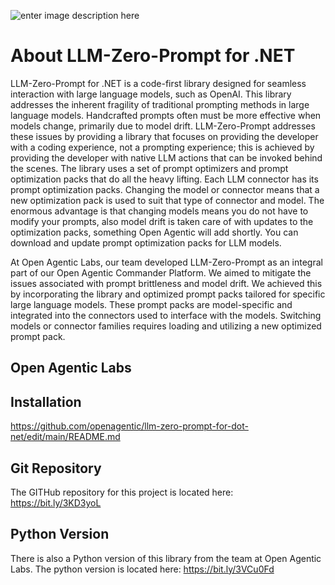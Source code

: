 ﻿![enter image description here](https://openagenticpublicstorage.blob.core.windows.net/public/LLM-Zero-Prompt.jpg)

# About LLM-Zero-Prompt for .NET 
LLM-Zero-Prompt for .NET is a code-first library designed for seamless interaction with large language models,
such as OpenAI. This library addresses the inherent fragility of traditional prompting methods in large language models.
Handcrafted prompts often must be more effective when models change, primarily due to model drift.
LLM-Zero-Prompt addresses these issues by providing a library that focuses on providing the developer with a coding experience,
not a prompting experience; this is achieved by providing the developer with native LLM actions that can be invoked behind the scenes.
The library uses a set of prompt optimizers and prompt optimization packs that do all the heavy lifting. 
Each LLM connector has its prompt optimization packs. Changing the model or connector means that a new optimization pack is used to suit that type of connector and model.
The enormous advantage is that changing models means you do not have to modify your prompts, 
also model drift is taken care of with updates to the optimization packs, something Open Agentic will add shortly. 
You can download and update prompt optimization packs for LLM models.

At Open Agentic Labs, our team developed LLM-Zero-Prompt as an integral part of our Open Agentic Commander Platform. 
We aimed to mitigate the issues associated with prompt brittleness and model drift. 
We achieved this by incorporating the library and optimized prompt packs tailored for specific large language models. 
These prompt packs are model-specific and integrated into the connectors used to interface with the models. 
Switching models or connector families requires loading and utilizing a new optimized prompt pack.

## Open Agentic Labs


## Installation
https://github.com/openagentic/llm-zero-prompt-for-dot-net/edit/main/README.md


## Git Repository
The GITHub repository for this project is located here: https://bit.ly/3KD3yoL


## Python Version
There is also a Python version of this library from the team at Open Agentic Labs.
The python version is located here: https://bit.ly/3VCu0Fd



